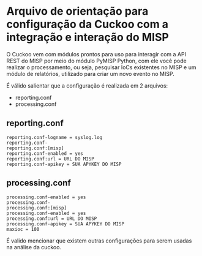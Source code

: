 # Arquivo de orientação para configuração da Cuckoo com a integração e interação do MISP

O Cuckoo vem com módulos prontos para uso para interagir com a API REST do MISP por meio do módulo PyMISP Python, com ele você pode realizar o processamento, ou seja, pesquisar IoCs existentes no MISP e um módulo de relatórios, utilizado para criar um novo evento no MISP. 

É válido salientar que a configuração é realizada em 2 arquivos:
- reporting.conf
- processing.conf

## reporting.conf
```
reporting.conf-logname = syslog.log
reporting.conf-
reporting.conf:[misp]
reporting.conf-enabled = yes
reporting.conf:url = URL DO MISP
reporting.conf-apikey = SUA APYKEY DO MISP
```

## processing.conf
```
processing.conf-enabled = yes
processing.conf-
processing.conf:[misp]
processing.conf-enabled = yes
processing.conf:url = URL DO MISP
processing.conf-apikey = SUA APYKEY DO MISP
maxioc = 100
```

É valido mencionar que existem outras configurações para serem usadas na análise da cuckoo. 
